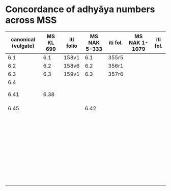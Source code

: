 # Concordance of adhyāya numbers across MSS

| canonical (vulgate) | MS KL 699 | iti folio | MS NAK  5-333 | iti fol. | MS NAK 1-1079 | iti fol. |
| ------------------- | --------- | --------- | ------------- | -------- | ------------- | -------- |
| 6.1                 | 6.1       | 158v1     | 6.1           | 355r5    |               |          |
| 6.2                 | 6.2       | 158v6     | 6.2           | 356r1    |               |          |
| 6.3                 | 6.3       | 159v1     | 6.3           | 357r6    |               |          |
| 6.4                 |           |           |               |          |               |          |
|                     |           |           |               |          |               |          |
|                     |           |           |               |          |               |          |
| 6.41                | 6.38      |           |               |          |               |          |
|                     |           |           |               |          |               |          |
|                     |           |           |               |          |               |          |
|                     |           |           |               |          |               |          |
| 6.45                |           |           | 6.42          |          |               |          |
|                     |           |           |               |          |               |          |
|                     |           |           |               |          |               |          |
|                     |           |           |               |          |               |          |
|                     |           |           |               |          |               |          |
|                     |           |           |               |          |               |          |
|                     |           |           |               |          |               |          |
|                     |           |           |               |          |               |          |
|                     |           |           |               |          |               |          |
|                     |           |           |               |          |               |          |
|                     |           |           |               |          |               |          |
|                     |           |           |               |          |               |          |
|                     |           |           |               |          |               |          |
|                     |           |           |               |          |               |          |
|                     |           |           |               |          |               |          |
|                     |           |           |               |          |               |          |
|                     |           |           |               |          |               |          |
|                     |           |           |               |          |               |          |
|                     |           |           |               |          |               |          |
|                     |           |           |               |          |               |          |
|                     |           |           |               |          |               |          |
|                     |           |           |               |          |               |          |
|                     |           |           |               |          |               |          |
|                     |           |           |               |          |               |          |
|                     |           |           |               |          |               |          |
|                     |           |           |               |          |               |          |
|                     |           |           |               |          |               |          |
|                     |           |           |               |          |               |          |
|                     |           |           |               |          |               |          |
|                     |           |           |               |          |               |          |
|                     |           |           |               |          |               |          |
|                     |           |           |               |          |               |          |
|                     |           |           |               |          |               |          |
|                     |           |           |               |          |               |          |
|                     |           |           |               |          |               |          |
|                     |           |           |               |          |               |          |
|                     |           |           |               |          |               |          |
|                     |           |           |               |          |               |          |
|                     |           |           |               |          |               |          |

